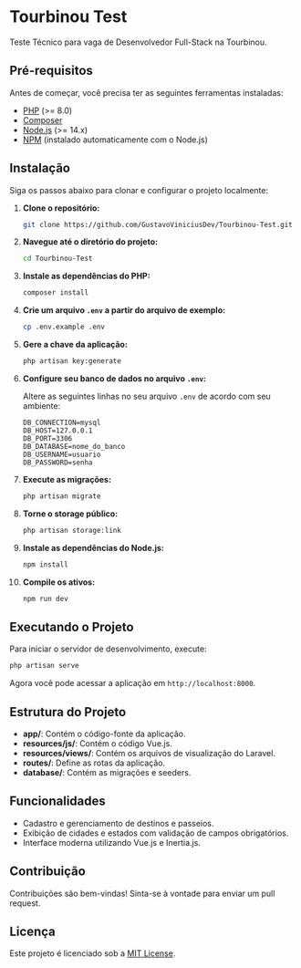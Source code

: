 
# Tourbinou Test

Teste Técnico para vaga de Desenvolvedor Full-Stack na Tourbinou.

## Pré-requisitos

Antes de começar, você precisa ter as seguintes ferramentas instaladas:

- [PHP](https://www.php.net/downloads) (>= 8.0)
- [Composer](https://getcomposer.org/download/)
- [Node.js](https://nodejs.org/) (>= 14.x)
- [NPM](https://www.npmjs.com/get-npm) (instalado automaticamente com o Node.js)

## Instalação

Siga os passos abaixo para clonar e configurar o projeto localmente:

1. **Clone o repositório:**

   ```bash
   git clone https://github.com/GustavoViniciusDev/Tourbinou-Test.git
   ```

2. **Navegue até o diretório do projeto:**

   ```bash
   cd Tourbinou-Test
   ```

3. **Instale as dependências do PHP:**

   ```bash
   composer install
   ```

4. **Crie um arquivo `.env` a partir do arquivo de exemplo:**

   ```bash
   cp .env.example .env
   ```

5. **Gere a chave da aplicação:**

   ```bash
   php artisan key:generate
   ```

6. **Configure seu banco de dados no arquivo `.env`:**

   Altere as seguintes linhas no seu arquivo `.env` de acordo com seu ambiente:

   ```env
   DB_CONNECTION=mysql
   DB_HOST=127.0.0.1
   DB_PORT=3306
   DB_DATABASE=nome_do_banco
   DB_USERNAME=usuario
   DB_PASSWORD=senha
   ```

7. **Execute as migrações:**

   ```bash
   php artisan migrate
   ```

8. **Torne o storage público:**

   ```bash
   php artisan storage:link
   ```

9. **Instale as dependências do Node.js:**

   ```bash
   npm install
   ```

10. **Compile os ativos:**

    ```bash
    npm run dev
    ```

## Executando o Projeto

Para iniciar o servidor de desenvolvimento, execute:

```bash
php artisan serve
```

Agora você pode acessar a aplicação em `http://localhost:8000`.

## Estrutura do Projeto

- **app/**: Contém o código-fonte da aplicação.
- **resources/js/**: Contém o código Vue.js.
- **resources/views/**: Contém os arquivos de visualização do Laravel.
- **routes/**: Define as rotas da aplicação.
- **database/**: Contém as migrações e seeders.

## Funcionalidades

- Cadastro e gerenciamento de destinos e passeios.
- Exibição de cidades e estados com validação de campos obrigatórios.
- Interface moderna utilizando Vue.js e Inertia.js.

## Contribuição

Contribuições são bem-vindas! Sinta-se à vontade para enviar um pull request.

## Licença

Este projeto é licenciado sob a [MIT License](LICENSE).
